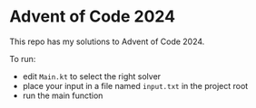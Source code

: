 # Advent of Code 2024

This repo has my solutions to Advent of Code 2024. 

To run:
- edit `Main.kt` to select the right solver
- place your input in a file named `input.txt` in the project root
- run the main function
